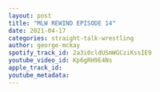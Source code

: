 ```yaml
---
layout: post
title: "MLW REWIND EPISODE 14"
date: 2021-04-17
categories: straight-talk-wrestling
author: george-mckay
spotify_track_id: 2a3i0cldUSmWGCziKssIE9
youtube_video_id: Kp6gRH9E4Ns
apple_track_id: 
youtube_metadata: 
---
```

